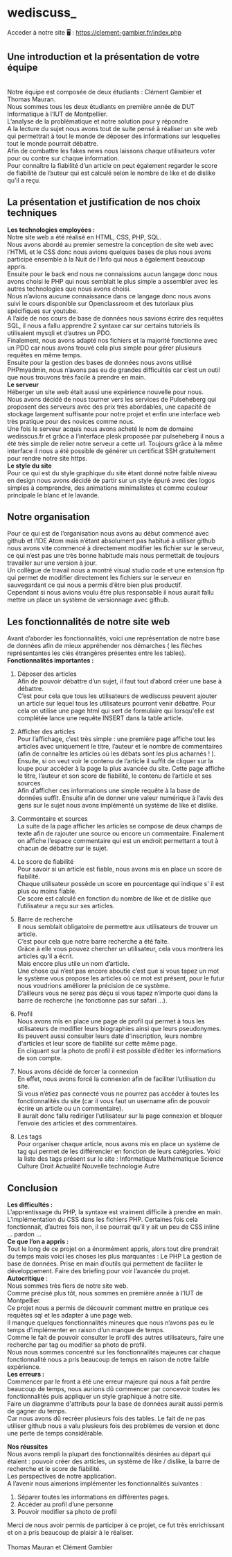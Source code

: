 
# wediscuss_

 Acceder à notre site 🖥 : https://clement-gambier.fr/index.php

## Une introduction et la présentation de votre équipe

 <br>
Notre équipe est composée de deux étudiants : Clément Gambier et Thomas Mauran. <br>
Nous sommes tous les deux étudiants en première année de DUT Informatique à l’IUT de Montpellier.<br>
L’analyse de la problématique et notre solution pour y répondre <br>
A la lecture du sujet nous avons tout de suite pensé à réaliser un site web qui permettrait à tout le monde de déposer des informations sur lesquelles tout le monde pourrait débattre. <br>
Afin de combattre les fakes news nous laissons chaque utilisateurs voter pour ou contre sur chaque information. <br>
Pour connaître la fiabilité d’un article on peut également regarder le score de fiabilité de l’auteur qui est calculé selon le nombre de like et de dislike qu’il a reçu.<br>

## La présentation et justification de nos choix techniques <br>

**Les technologies employées :** <br>
Notre site web a été réalisé en HTML, CSS, PHP, SQL. <br>
Nous avons abordé au premier semestre la conception de site web avec l’HTML et le CSS donc nous avions quelques bases de plus nous avons participé ensemble à la Nuit de l’Info qui nous a également beaucoup appris. <br>
Ensuite pour le back end nous ne connaissions aucun langage donc nous avons choisi le PHP qui nous semblait le plus simple a assembler avec les autres technologies que nous avons choisi. <br>
Nous n’avions aucune connaissance dans ce langage donc nous avons suivi le cours disponible sur Openclassroom et des tutoriaux plus spécifiques sur youtube.<br>
A l’aide de nos cours de base de données nous savions écrire des requêtes SQL, il nous a fallu apprendre 2 syntaxe car sur certains tutoriels ils utilisaient mysqli et d’autres un PDO. <br>
Finalement, nous avons adapté nos fichiers et la majorité fonctionne avec un PDO car nous avons trouvé cela plus simple pour gérer plusieurs requêtes en même temps. <br>
Ensuite pour la gestion des bases de données nous avons utilisé PHPmyadmin, nous n’avons pas eu de grandes difficultés car c’est un outil que nous trouvons très facile à prendre en main.<br>
**Le serveur**<br>
Héberger un site web était aussi une expérience nouvelle pour nous. <br>
Nous avons décidé de nous tourner vers les services de Pulseheberg qui proposent des serveurs avec des prix très abordables, une capacité de stockage largement suffisante pour notre projet et enfin une interface web très pratique pour des novices comme nous. <br>
Une fois le serveur acquis nous avons acheté le nom de domaine wedisscus.fr et grâce a l’interface plesk proposée par pulseheberg il nous a été très simple de relier notre serveur a cette url. Toujours grâce à la même interface il nous a été possible de générer un certificat SSH gratuitement pour rendre notre site https.<br>
**Le style du site**<br>
Pour ce qui est du style graphique du site étant donné notre faible niveau en design nous avons décidé de partir sur un style épuré avec des logos simples à comprendre, des animations minimalistes et comme couleur principale le blanc et le lavande. <br>
## Notre organisation<br>

Pour ce qui est de l’organisation nous avons au début commencé avec github et l’IDE Atom mais n’étant absolument pas habitué à utiliser github nous avons vite commencé à directement modifier les fichier sur le serveur, ce qui n’est pas une très bonne habitude mais nous permettait de toujours travailler sur une version à jour. <br>
Un collègue de travail nous a montré visual studio code et une extension ftp qui permet de modifier directement les fichiers sur le serveur en sauvegardant ce qui nous a permis d’être bien plus productif.<br>
Cependant si nous avions voulu être plus responsable il nous aurait fallu mettre un place un système de versionnage avec github.<br>


## Les fonctionnalités de notre site web<br>

Avant d’aborder les fonctionnalités, voici une représentation de notre base de données afin de mieux appréhender nos démarches ( les flèches représentantes les clés étrangères présentes entre les tables).<br>
**Fonctionnalités importantes :** <br>


1) Déposer des articles<br>
Afin de pouvoir débattre d’un sujet, il faut tout d’abord créer une base à débattre. <br>C’est pour cela que tous les utilisateurs de wediscuss peuvent ajouter un article sur lequel tous les utilisateurs pourront venir débattre. Pour cela on utilise une page html qui sert de formulaire qui lorsqu'elle est complétée lance une requête INSERT dans la table article.<br>


2) Afficher des articles <br>
Pour l’affichage, c’est très simple : une première page affiche tout les articles avec uniquement le titre, l’auteur et le nombre de commentaires (afin de connaître les articles où les débats sont les plus acharnés ! ). Ensuite, si on veut voir le contenu de l’article il suffit de cliquer sur la loupe pour accéder à la page la plus avancée du site.  Cette page affiche le titre, l’auteur et son score de fiabilité, le contenu de l’article et ses sources.<br>
Afin d’afficher ces informations une simple requête à la base de données suffit.
Ensuite afin de donner une valeur numérique à l’avis des gens sur le sujet nous avons implémenté un système de like et dislike. <br>

3) Commentaire et sources <br>
La suite de la page afficher les articles se compose de deux champs de texte afin de rajouter une source ou encore un commentaire. Finalement on affiche l’espace commentaire qui est un endroit permettant a tout à chacun de débattre sur le sujet. 

4) Le score de fiabilité<br>
Pour savoir si un article est fiable, nous avons mis en place un score de fiabilité. <br>Chaque utilisateur possède un score en pourcentage qui indique s' il est plus ou moins fiable. <br>Ce score est calculé en fonction du nombre de like et de dislike que l’utilisateur a reçu sur ses articles.<br>
	

5) Barre de recherche <br>
Il nous semblait obligatoire de permettre aux utilisateurs de trouver un article. <br>C’est pour cela que notre barre recherche a été faite.<br> Grâce à elle vous pouvez chercher un utilisateur, cela vous montrera les articles qu’il a écrit.<br> Mais encore plus utile un nom d’article.<br> Une chose qui n’est pas encore aboutie c’est que si vous tapez un mot le système vous propose les articles où ce mot est présent, pour le futur nous voudrions améliorer la précision de ce système. <br>
D’ailleurs vous ne serez pas déçu si vous tapez n’importe quoi dans la barre de recherche (ne fonctionne pas sur safari …).<br>

6) Profil <br>
Nous avons mis en place une page de profil qui permet à tous les utilisateurs de modifier leurs biographies ainsi que leurs pseudonymes.<br> Ils peuvent aussi consulter leurs date d'inscription, leurs nombre d'articles et leur score de fiabilité sur cette même page. <br>En cliquant sur la photo de profil il est possible d’éditer les informations de son compte.<br>


7) Nous avons décidé de forcer la connexion <br>
En effet, nous avons forcé la connexion afin de faciliter l’utilisation du site. <br>Si vous n’étiez pas connecté vous ne pourrez pas accéder à toutes les fonctionnalités du site (car il vous faut un username afin de pouvoir écrire un article ou un commentaire). <br>Il aurait donc fallu rediriger l’utilisateur sur la page connexion et bloquer l’envoie des articles et des commentaires.<br>

8) Les tags<br>
Pour organiser chaque article, nous avons mis en place un système de tag qui permet de les différencier en fonction de leurs catégories. Voici la liste des tags présent sur le site :
Informatique
Mathématique
Science
Culture
Droit
Actualité
Nouvelle technologie
Autre


## Conclusion<br>

**Les difficultés :** <br>
L’apprentissage du PHP, la syntaxe est vraiment difficile à prendre en main. <br>
L’implémentation du CSS dans les fichiers PHP. Certaines fois cela fonctionnait, d’autres fois non, il se pourrait qu’il y ait un peu de CSS inline … pardon ...<br>
**Ce que l’on a appris :**<br>
Tout le long de ce projet on a énormément appris, alors tout dire prendrait du temps mais voici les choses les plus marquantes : 
Le PHP
La gestion de base de données.
Prise en main d’outils qui permettent de faciliter le développement.
Faire des briefing pour voir l’avancée du projet. <br>
**Autocritique** :<br>
Nous sommes très fiers de notre site web.<br> Comme précisé plus tôt, nous sommes en première année à l'IUT de Montpellier.<br> Ce projet nous a permis de découvrir comment mettre en pratique ces requêtes sql et les adapter à une page web.<br> Il manque quelques fonctionnalités mineures que nous n’avons pas eu le temps d'implémenter en raison d’un manque de temps.<br> Comme le fait de pouvoir consulter le profil des autres utilisateurs, faire une recherche par tag ou modifier sa photo de profil.<br> Nous nous sommes concentré sur les fonctionnalités majeures car chaque fonctionnalité nous a pris beaucoup de temps en raison de notre faible expérience.<br>
**Les erreurs :** <br>
Commencer par le front a été une erreur majeure qui nous a fait perdre beaucoup de temps, nous aurions dû commencer par concevoir toutes les fonctionnalités puis appliquer un style graphique à notre site.<br>
Faire un diagramme d'attributs pour la base de données aurait aussi permis de gagner du temps. <br>Car nous avons dû recréer plusieurs fois des tables.
Le fait de ne pas utiliser github nous a valu plusieurs fois des problèmes de version et donc une perte de temps considérable.<br>

**Nos réussites**<br>
Nous avons rempli la plupart des fonctionnalités désirées au départ qui étaient : 
pouvoir créer des articles, un système de like / dislike, la barre de recherche et le  score de fiabilité.<br>
Les perspectives de notre application.<br>
A l’avenir nous aimerions implémenter les fonctionnalités suivantes : <br>
1) Séparer toutes les informations en différentes pages.
2) Accéder au profil d’une personne
3) Pouvoir modifier sa photo de profil<br>

Merci de nous avoir permis de participer à ce projet, ce fut très enrichissant et on a pris beaucoup de plaisir à le réaliser. <br>
<br>
Thomas Mauran et Clément Gambier
